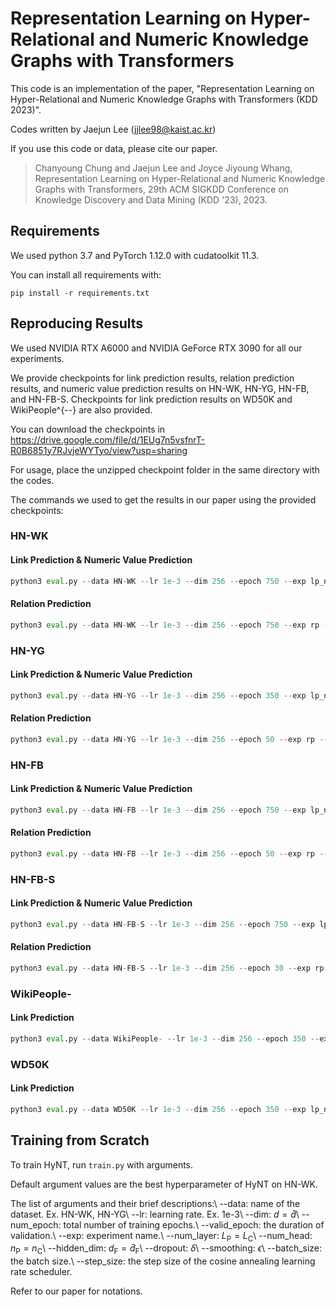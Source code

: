 # Representation Learning on Hyper-Relational and Numeric Knowledge Graphs with Transformers
This code is an implementation of the paper, "Representation Learning on Hyper-Relational and Numeric Knowledge Graphs with Transformers (KDD 2023)".

Codes written by Jaejun Lee (jjlee98@kaist.ac.kr)

If you use this code or data, please cite our paper.

> Chanyoung Chung and Jaejun Lee and Joyce Jiyoung Whang, Representation Learning on Hyper-Relational and Numeric Knowledge Graphs with Transformers, 29th ACM SIGKDD Conference on Knowledge Discovery and Data Mining (KDD '23), 2023.

## Requirements

We used python 3.7 and PyTorch 1.12.0 with cudatoolkit 11.3.

You can install all requirements with:

```setup
pip install -r requirements.txt
```

## Reproducing Results

We used NVIDIA RTX A6000 and NVIDIA GeForce RTX 3090 for all our experiments.

We provide checkpoints for link prediction results, relation prediction results, and numeric value prediction results on HN-WK, HN-YG, HN-FB, and HN-FB-S. Checkpoints for link prediction results on WD50K and WikiPeople^{--} are also provided.

You can download the checkpoints in https://drive.google.com/file/d/1EUg7n5vsfnrT-R0B6851y7RJvjeWYTyo/view?usp=sharing

For usage, place the unzipped checkpoint folder in the same directory with the codes.

The commands we used to get the results in our paper using the provided checkpoints:

### HN-WK

#### Link Prediction & Numeric Value Prediction

```python
python3 eval.py --data HN-WK --lr 1e-3 --dim 256 --epoch 750 --exp lp_nvp --num_layer 2 --num_head 16 --hidden_dim 1024 --dropout 0.1 --smoothing 0.5 --batch_size 1024 --step_size 50 --lp --nvp
```

#### Relation Prediction

```python
python3 eval.py --data HN-WK --lr 1e-3 --dim 256 --epoch 750 --exp rp --num_layer 2 --num_head 16 --hidden_dim 1024 --dropout 0.1 --smoothing 0.5 --batch_size 1024 --step_size 50 --rp
```

### HN-YG

#### Link Prediction & Numeric Value Prediction

```python
python3 eval.py --data HN-YG --lr 1e-3 --dim 256 --epoch 350 --exp lp_nvp --num_layer 2 --num_head 16 --hidden_dim 1024 --dropout 0.1 --smoothing 0.5 --batch_size 2048 --step_size 50 --lp --nvp
```

#### Relation Prediction

```python
python3 eval.py --data HN-YG --lr 1e-3 --dim 256 --epoch 50 --exp rp --num_layer 2 --num_head 16 --hidden_dim 1024 --dropout 0.1 --smoothing 0.5 --batch_size 2048 --step_size 50 --rp
```

### HN-FB

#### Link Prediction & Numeric Value Prediction

```python
python3 eval.py --data HN-FB --lr 1e-3 --dim 256 --epoch 750 --exp lp_nvp --num_layer 2 --num_head 16 --hidden_dim 1024 --dropout 0.1 --smoothing 0.3 --batch_size 512 --step_size 50 --lp --nvp
```

#### Relation Prediction

```python
python3 eval.py --data HN-FB --lr 1e-3 --dim 256 --epoch 50 --exp rp --num_layer 2 --num_head 16 --hidden_dim 1024 --dropout 0.1 --smoothing 0.3 --batch_size 512 --step_size 50 --rp
```

### HN-FB-S

#### Link Prediction & Numeric Value Prediction

```python
python3 eval.py --data HN-FB-S --lr 1e-3 --dim 256 --epoch 750 --exp lp_nvp --num_layer 2 --num_head 16 --hidden_dim 1024 --dropout 0.2 --smoothing 0.7 --batch_size 2048 --step_size 50 --lp --nvp
```

#### Relation Prediction

```python
python3 eval.py --data HN-FB-S --lr 1e-3 --dim 256 --epoch 30 --exp rp --num_layer 2 --num_head 16 --hidden_dim 1024 --dropout 0.2 --smoothing 0.7 --batch_size 2048 --step_size 50 --rp
```

### WikiPeople-

#### Link Prediction

```python
python3 eval.py --data WikiPeople- --lr 1e-3 --dim 256 --epoch 350 --exp lp_nvp --num_layer 3 --num_head 16 --hidden_dim 1024 --dropout 0.2 --smoothing 0.4 --batch_size 2048 --step_size 50 --lp
```

### WD50K

#### Link Prediction

```python
python3 eval.py --data WD50K --lr 1e-3 --dim 256 --epoch 350 --exp lp_nvp --num_layer 3 --num_head 4 --hidden_dim 1024 --dropout 0.2 --smoothing 0.7 --batch_size 2048 --step_size 50 --lp
```

## Training from Scratch

To train HyNT, run `train.py` with arguments.

Default argument values are the best hyperparameter of HyNT on HN-WK.

The list of arguments and their brief descriptions:\\
--data: name of the dataset. Ex. HN-WK, HN-YG\\
--lr: learning rate. Ex. 1e-3\\
--dim: $d=\hat{d}$\\
--num_epoch: total number of training epochs.\\
--valid_epoch: the duration of validation.\\
--exp: experiment name.\\
--num_layer: $L_\mathrm{P}=L_\mathrm{C}$\\
--num_head: $n_\mathrm{P}=n_\mathrm{C}$\\
--hidden_dim: $d_\mathrm{F}=\hat{d}_\mathrm{F}$\\
--dropout: $\delta$\\
--smoothing: $\epsilon$\\
--batch_size: the batch size.\\
--step_size: the step size of the cosine annealing learning rate scheduler.

Refer to our paper for notations.
